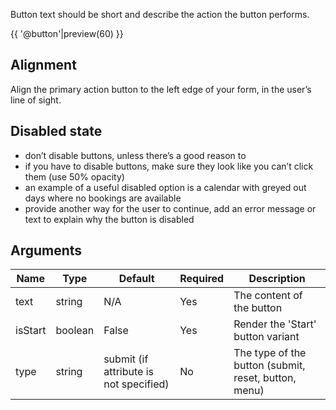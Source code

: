 Button text should be short and describe the action the button performs.

{{ '@button'|preview(60) }}

## Alignment

Align the primary action button to the left edge of your form, in the user’s line of sight.

## Disabled state

- don’t disable buttons, unless there’s a good reason to
- if you have to disable buttons, make sure they look like you can’t click them (use 50% opacity)
- an example of a useful disabled option is a calendar with greyed out days where no bookings are available
- provide another way for the user to continue, add an error message or text to explain why the button is disabled

## Arguments

| Name    | Type    | Default                                | Required | Description                                           
|---      |---      |---                                     |---       |---                                                   
| text    | string  | N/A                                    | Yes      | The content of the button                            
| isStart | boolean | False                                  | Yes      | Render the 'Start' button variant                    
| type    | string  | submit (if attribute is not specified) | No       | The type of the button (submit, reset, button, menu) 
